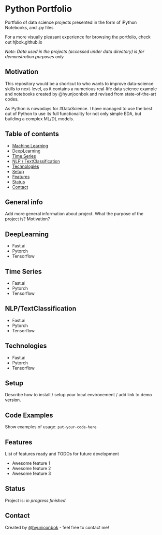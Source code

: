 # Python Portfolio
Portfolio of data science projects presented in the form of iPython Notebooks, and .py files

For a more visually pleasant experience for browsing the portfolio, check out hjbok.github.io

*Note: Data used in the projects (accessed under data directory) is for demonstration purposes only*

## Motivation
This repository would be a shortcut to who wants to improve data-science skills to next-level, as it contains a numerious real-life data science example and notebooks created by @hyunjoonbok and revised from state-of-the-art codes.

As Python is nowadays for #DataScience. I have managed to use the best out of Python to use its full functionality for not only simple EDA, but building a complex ML/DL models.


## Table of contents
* [Machine Learning](#general-info)
* [DeepLearning](#DeepLearning)
* [Time Series](#Time-Series)
* [NLP / TextClassification](#NLP/TextClassification)
* [Technologies](#technologies)
* [Setup](#setup)
* [Features](#features)
* [Status](#status)
* [Contact](#contact)

## General info
Add more general information about project. What the purpose of the project is? Motivation?


## DeepLearning
* Fast.ai
* Pytorch
* Tensorflow


## Time Series
* Fast.ai
* Pytorch
* Tensorflow


## NLP/TextClassification
* Fast.ai
* Pytorch
* Tensorflow


## Technologies
* Fast.ai
* Pytorch
* Tensorflow

## Setup
Describe how to install / setup your local environement / add link to demo version.

## Code Examples
Show examples of usage:
`put-your-code-here`

## Features
List of features ready and TODOs for future development
* Awesome feature 1
* Awesome feature 2
* Awesome feature 3

## Status
Project is: 
_in progress_
_finished_ 

## Contact
Created by [@hyunjoonbok](bokhyunjoon@gmail.com) - feel free to contact me!
